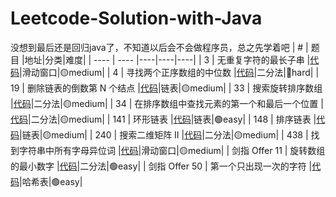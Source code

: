 # Leetcode-Solution-with-Java
没想到最后还是回归java了，不知道以后会不会做程序员，总之先学着吧
|  #   | 题目  |地址|分类|难度|
|  ----  | ----  |----|----|----|
| 3  | 无重复字符的最长子串 |[代码](https://github.com/suuupernova/Leetcode-Solution-Java/blob/main/Code/%E6%BB%91%E5%8A%A8%E7%AA%97%E5%8F%A3/3.%20%E6%97%A0%E9%87%8D%E5%A4%8D%E5%AD%97%E7%AC%A6%E7%9A%84%E6%9C%80%E9%95%BF%E5%AD%90%E4%B8%B2.java)|滑动窗口|🟡medium|
| 4  | 寻找两个正序数组的中位数 |[代码](https://github.com/suuupernova/Leetcode-Solution-Java/blob/main/Code/%E4%BA%8C%E5%88%86%E6%B3%95/4.%20%E5%AF%BB%E6%89%BE%E4%B8%A4%E4%B8%AA%E6%AD%A3%E5%BA%8F%E6%95%B0%E7%BB%84%E7%9A%84%E4%B8%AD%E4%BD%8D%E6%95%B0.java)|二分法|🔴hard|
| 19  | 删除链表的倒数第 N 个结点 |[代码](https://github.com/suuupernova/Leetcode-Solution-Java/blob/main/Code/%E9%93%BE%E8%A1%A8/19.%20%E5%88%A0%E9%99%A4%E9%93%BE%E8%A1%A8%E7%9A%84%E5%80%92%E6%95%B0%E7%AC%AC%20N%20%E4%B8%AA%E7%BB%93%E7%82%B9.java)|链表|🟡medium|
| 33  | 搜索旋转排序数组 |[代码](https://github.com/suuupernova/Leetcode-Solution-Java/blob/main/Code/%E4%BA%8C%E5%88%86%E6%B3%95/33.%20%E6%90%9C%E7%B4%A2%E6%97%8B%E8%BD%AC%E6%8E%92%E5%BA%8F%E6%95%B0%E7%BB%84.java)|二分法|🟡medium|
| 34  | 在排序数组中查找元素的第一个和最后一个位置 |[代码](https://github.com/suuupernova/Leetcode-Solution-Java/blob/main/Code/%E4%BA%8C%E5%88%86%E6%B3%95/34.%20%E5%9C%A8%E6%8E%92%E5%BA%8F%E6%95%B0%E7%BB%84%E4%B8%AD%E6%9F%A5%E6%89%BE%E5%85%83%E7%B4%A0%E7%9A%84%E7%AC%AC%E4%B8%80%E4%B8%AA%E5%92%8C%E6%9C%80%E5%90%8E%E4%B8%80%E4%B8%AA%E4%BD%8D%E7%BD%AE.java)|二分法|🟡medium|
| 141  | 环形链表 |[代码](https://github.com/suuupernova/Leetcode-Solution-Java/blob/main/Code/%E9%93%BE%E8%A1%A8/141.%20%E7%8E%AF%E5%BD%A2%E9%93%BE%E8%A1%A8.java)|链表|🟢easy|
| 148  | 排序链表 |[代码](https://github.com/suuupernova/Leetcode-Solution-Java/blob/main/Code/%E9%93%BE%E8%A1%A8/148.%20%E6%8E%92%E5%BA%8F%E9%93%BE%E8%A1%A8.java)|链表|🟡medium|
| 240  | 搜索二维矩阵 II |[代码](https://github.com/suuupernova/Leetcode-Solution-Java/blob/main/Code/%E4%BA%8C%E5%88%86%E6%B3%95/240.%20%E6%90%9C%E7%B4%A2%E4%BA%8C%E7%BB%B4%E7%9F%A9%E9%98%B5%20II.java)|二分法|🟡medium|
| 438  | 找到字符串中所有字母异位词 |[代码](https://github.com/suuupernova/Leetcode-Solution-Java/blob/main/Code/%E6%BB%91%E5%8A%A8%E7%AA%97%E5%8F%A3/438.%20%E6%89%BE%E5%88%B0%E5%AD%97%E7%AC%A6%E4%B8%B2%E4%B8%AD%E6%89%80%E6%9C%89%E5%AD%97%E6%AF%8D%E5%BC%82%E4%BD%8D%E8%AF%8D.java)|滑动窗口|🟡medium|
| 剑指 Offer 11  | 旋转数组的最小数字 |[代码](https://github.com/suuupernova/Leetcode-Solution-Java/blob/main/Code/%E4%BA%8C%E5%88%86%E6%B3%95/%E5%89%91%E6%8C%87%20Offer%2011.%20%E6%97%8B%E8%BD%AC%E6%95%B0%E7%BB%84%E7%9A%84%E6%9C%80%E5%B0%8F%E6%95%B0%E5%AD%97.java)|二分法|🟢easy|
| 剑指 Offer 50  | 第一个只出现一次的字符 |[代码](https://github.com/suuupernova/Leetcode-Solution-Java/blob/main/Code/%E5%93%88%E5%B8%8C%E8%A1%A8/%E5%89%91%E6%8C%87%20Offer%2050.%20%E7%AC%AC%E4%B8%80%E4%B8%AA%E5%8F%AA%E5%87%BA%E7%8E%B0%E4%B8%80%E6%AC%A1%E7%9A%84%E5%AD%97%E7%AC%A6.java)|哈希表|🟢easy|
